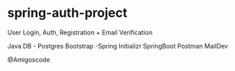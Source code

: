 # spring-auth-project

User Login, Auth, Registration + Email Verification

Java
DB - Postgres 
Bootstrap -Spring Initializr
SpringBoot
Postman
MailDev

@Amigoscode 
